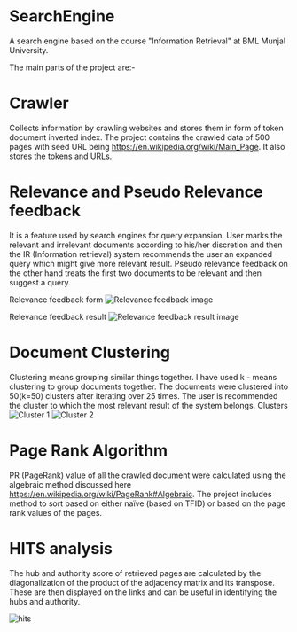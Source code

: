 # SearchEngine
A search engine based on the course "Information Retrieval" at BML Munjal University.

The main parts of the project are:- 
# Crawler
Collects information by crawling websites and stores them in form of token document inverted index. The project contains the crawled data
of 500 pages with seed URL being https://en.wikipedia.org/wiki/Main_Page. It also stores the tokens and URLs.

# Relevance and Pseudo Relevance feedback
It is a feature used by search engines for query expansion. User marks the relevant and irrelevant documents according to his/her
discretion and then the IR (Information retrieval) system recommends the user an expanded query which might give more relevant result.
Pseudo relevance feedback on the other hand treats the first two documents to be relevant and then suggest a query.

Relevance feedback form
![Relevance feedback image](https://github.com/mohit155/SearchEngine/blob/master/Screenshots/relevance%20feedback%20(2).png)

Relevance feedback result
![Relevance feedback result image](https://github.com/mohit155/SearchEngine/blob/master/Screenshots/relevance%20feedback%20result.png)

# Document Clustering
Clustering means grouping similar things together. I have used k - means clustering to group documents together. The documents were
clustered into 50(k=50) clusters after iterating over 25 times. The user is recommended the cluster to which the most relevant result of
the system belongs.
Clusters
![Cluster 1](https://github.com/mohit155/SearchEngine/blob/master/Screenshots/clusters%20(1).png)
![Cluster 2](https://github.com/mohit155/SearchEngine/blob/master/Screenshots/clusters%20(2).png)

# Page Rank Algorithm
PR (PageRank) value of all the crawled document were calculated using the algebraic method discussed here
https://en.wikipedia.org/wiki/PageRank#Algebraic. The project includes method to sort based on either naïve (based on TFID) or based on
the page rank values of the pages.

# HITS analysis
The hub and authority score of retrieved pages are calculated by the diagonalization of the product of the adjacency matrix and its
transpose. These are then displayed on the links and can be useful in identifying the hubs and authority.

![hits](https://github.com/mohit155/SearchEngine/blob/master/Screenshots/hits%20analysis.png)
